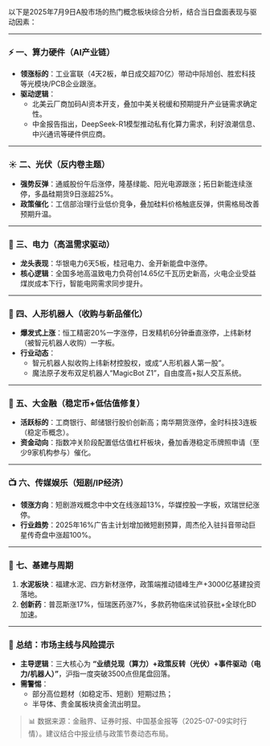 以下是2025年7月9日A股市场的热门概念板块综合分析，结合当日盘面表现与驱动因素：

---

### ⚡️ **一、算力硬件（AI产业链）**  
- **领涨标的**：工业富联（4天2板，单日成交超70亿）带动中际旭创、胜宏科技等光模块/PCB企业跟涨。  
- **驱动逻辑**：  
  - 北美云厂商加码AI资本开支，叠加中美关税缓和预期提升产业链需求确定性。  
  - 中金报告指出，DeepSeek-R1模型推动私有化算力需求，利好浪潮信息、中兴通讯等硬件供应商。  

---

### ☀️ **二、光伏（反内卷主题）**  
- **强势反弹**：通威股份午后涨停，隆基绿能、阳光电源跟涨；拓日新能连续涨停，多晶硅期货9日涨超25%。  
- **政策催化**：工信部治理行业低价竞争，叠加硅料价格触底反弹，供需格局改善预期升温。  

---

### 🔌 **三、电力（高温需求驱动）**  
- **龙头表现**：华银电力6天5板，桂冠电力、金开新能盘中涨停。  
- **核心逻辑**：全国多地高温致电力负荷创14.65亿千瓦历史新高，火电企业受益煤炭成本下行，智能电网需求同步提升。  

---

### 🤖 **四、人形机器人（收购与新品催化）**  
- **爆发式上涨**：恒工精密20%一字涨停，日发精机6分钟垂直涨停，上纬新材（被智元机器人收购）一字板。  
- **行业动态**：  
  - 智元机器人拟收购上纬新材控股权，或成“人形机器人第一股”。  
  - 魔法原子发布双足机器人“MagicBot Z1”，自由度高+拟人交互系统。  

---

### 🏦 **五、大金融（稳定币+低估值修复）**  
- **活跃标的**：工商银行、邮储银行股价创新高；南华期货涨停，金时科技3连板（稳定币概念）。  
- **资金动向**：指数冲关阶段配置低估值杠杆板块，叠加香港稳定币牌照申请（至少9家机构参与）催化。  

---

### 📺 **六、传媒娱乐（短剧/IP经济）**  
- **领涨方向**：短剧游戏概念中中文在线涨超13%，华媒控股一字板，欢瑞世纪涨停。  
- **行业趋势**：2025年16%广告主计划增加微短剧预算，周杰伦入驻抖音带动巨星传奇盘中涨超100%。  

---

### 🧱 **七、基建与周期**  
1. **水泥板块**：福建水泥、四方新材涨停，政策端推动错峰生产+3000亿基建投资落地。  
2. **创新药**：普蕊斯涨17%，恒瑞医药涨7%，多款药物临床试验获批+全球化BD加速。  

---

### 💎 **总结：市场主线与风险提示**  
- **主导逻辑**：三大核心为 **“业绩兑现（算力）+政策反转（光伏）+事件驱动（电力/机器人）”**，沪指一度突破3500点但尾盘回落。  
- **需警惕**：  
  - 部分高位题材（如稳定币、短剧）短期过热；  
  - 半导体、贵金属板块资金流出明显。  

> 📊 数据来源：金融界、证券时报、中国基金报等（2025-07-09实时行情）。建议结合中报业绩与政策节奏动态布局。